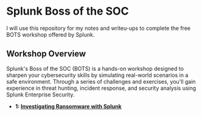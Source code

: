 # Splunk Boss of the SOC

I will use this repository for my notes and writeu-ups to complete the free BOTS workshop offered by Splunk.

## Workshop Overview

Splunk's Boss of the SOC (BOTS) is a hands-on workshop designed to sharpen your cybersecurity skills by simulating real-world scenarios in a safe environment. Through a series of challenges and exercises, you'll gain experience in threat hunting, incident response, and security analysis using Splunk Enterprise Security.


- **1: [Investigating Ransomware with Splunk](investigating-ransomeware/README.md)**


